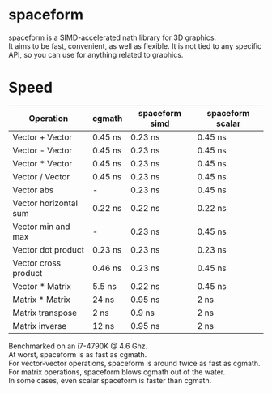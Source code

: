 # spaceform

spaceform is a SIMD-accelerated nath library for 3D graphics.  
It aims to be fast, convenient, as well as flexible. 
It is not tied to any specific API, so you can use for anything related to graphics.

# Speed

Operation             | cgmath  | spaceform simd | spaceform scalar
----------------------|---------|----------------|-----------------
Vector + Vector       | 0.45 ns | 0.23 ns        | 0.45 ns
Vector - Vector       | 0.45 ns | 0.23 ns        | 0.45 ns
Vector * Vector       | 0.45 ns | 0.23 ns        | 0.45 ns
Vector / Vector       | 0.45 ns | 0.23 ns        | 0.45 ns
Vector abs            | -       | 0.23 ns        | 0.45 ns
Vector horizontal sum | 0.22 ns | 0.22 ns        | 0.22 ns
Vector min and max    | -       | 0.23 ns        | 0.45 ns
Vector dot product    | 0.23 ns | 0.23 ns        | 0.23 ns
Vector cross product  | 0.46 ns | 0.23 ns        | 0.45 ns
Vector * Matrix       | 5.5 ns  | 0.22 ns        | 0.45 ns
Matrix * Matrix       | 24 ns   | 0.95 ns        | 2 ns
Matrix transpose      | 2 ns    | 0.9 ns         | 2 ns
Matrix inverse        | 12 ns   | 0.95 ns        | 2 ns

Benchmarked on an i7-4790K @ 4.6 Ghz.  
At worst, spaceform is as fast as cgmath.  
For vector-vector operations, spaceform is around twice as fast as cgmath.  
For matrix operations, spaceform blows cgmath out of the water.  
In some cases, even scalar spaceform is faster than cgmath.
